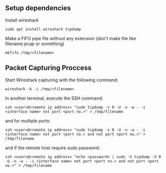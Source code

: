 ## Setup dependencies
Install wireshark

```
sudo apt install wireshark tcpdump

```
Make a FIFO pipe file without any extension (don't make file like filename.pcap or something)
```
mkfifo /tmp/<filename>

```
## Packet Capturing Proccess
Start Wireshark capturing with the following command:
```
wireshark -k -i /tmp/<filename>

```
In another terminal, execute the SSH command:
```
ssh <user>@<remote ip address> "sudo tcpdump -s 0 -U -n -w - -i <interface name> not port <port no.>" > /tmp/filename
```
and for multiple ports:
```
ssh <user>@<remote ip address> "sudo tcpdump -s 0 -U -n -w - -i <interface name> not port <port no.> and not port <port no.>" > /tmp/filename
```

and if the remote host require sudo password:
```
ssh <user>@<remote ip address> "echo <password> | sudo -S tcpdump -S 0 -U -n -w - -i <interface name> not port <port no.> and not port <port no.>" > /tmp/filename

